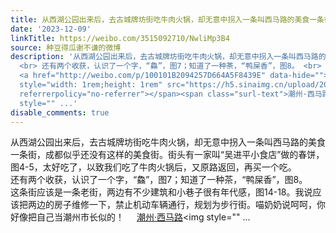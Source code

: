 ```yaml
---
title: 从西湖公园出来后，去古城牌坊街吃牛肉火锅，却无意中拐入一条叫西马路的美食一条街，成都似乎还没有这样的美食街。街头有一家叫“吴进平小食店”做的春饼，图4-...
date: '2023-12-09'
linkTitle: https://weibo.com/3515092710/NwliMp3B4
source: 种豆得瓜谢不谦的微博
description: '从西湖公园出来后，去古城牌坊街吃牛肉火锅，却无意中拐入一条叫西马路的美食一条街，成都似乎还没有这样的美食街。街头有一家叫“吴进平小食店”做的春饼，图4-5，太好吃了，以致我们吃了牛肉火锅后，又原路返回，再买一个吃。
  <br> 还有两个收获，认识了一个字，“鱻”，图7；知道了一种茶，“鸭屎香”，图8。 <br> 这条街应该是一条老街，两边有不少建筑和小巷子很有年代感，图14-18。我说应该把两边的房子维修一下，禁止机动车辆通行，规划为步行街。喵奶奶说呵呵，你好像把自己当潮州市长似的！
  <a href="http://weibo.com/p/100101B2094257D664A5F8439E" data-hide=""><span class="url-icon"><img
  style="width: 1rem;height: 1rem" src="https://h5.sinaimg.cn/upload/2015/09/25/3/timeline_card_small_location_default.png"
  referrerpolicy="no-referrer"></span><span class="surl-text">潮州·西马路</span></a><img
  style="" ...'
disable_comments: true
---
```

从西湖公园出来后，去古城牌坊街吃牛肉火锅，却无意中拐入一条叫西马路的美食一条街，成都似乎还没有这样的美食街。街头有一家叫“吴进平小食店”做的春饼，图4-5，太好吃了，以致我们吃了牛肉火锅后，又原路返回，再买一个吃。 <br> 还有两个收获，认识了一个字，“鱻”，图7；知道了一种茶，“鸭屎香”，图8。 <br> 这条街应该是一条老街，两边有不少建筑和小巷子很有年代感，图14-18。我说应该把两边的房子维修一下，禁止机动车辆通行，规划为步行街。喵奶奶说呵呵，你好像把自己当潮州市长似的！ <a href="http://weibo.com/p/100101B2094257D664A5F8439E" data-hide=""><span class="url-icon"><img style="width: 1rem;height: 1rem" src="https://h5.sinaimg.cn/upload/2015/09/25/3/timeline_card_small_location_default.png" referrerpolicy="no-referrer"></span><span class="surl-text">潮州·西马路</span></a><img style="" ...